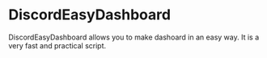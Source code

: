 # DiscordEasyDashboard
DiscordEasyDashboard allows you to make dashoard in an easy way. It is a very fast and practical script.
